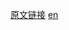 <a href="https://developer.mozilla.org/zh_CN/docs/Web/JavaScript/Reference/Global_Objects/Boolean/prototype" target="_blank">原文链接</a>
<a href="https://developer.mozilla.org/en-US/docs/Web/JavaScript/Reference/Global_Objects/Boolean/prototype" target="_blank">en</a>